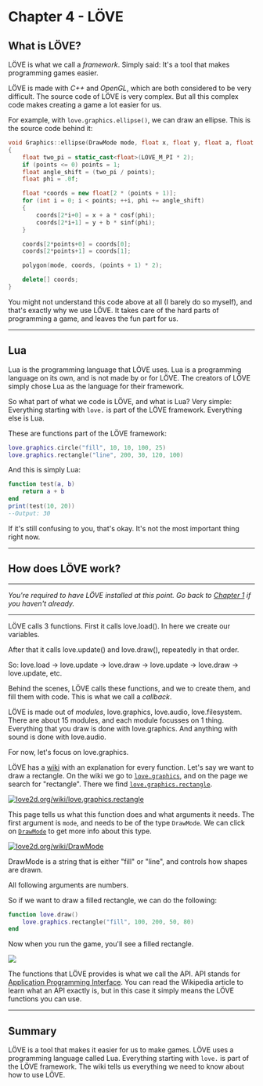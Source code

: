 # Chapter 4 - LÖVE

## What is LÖVE?
LÖVE is what we call a *framework*. Simply said: It's a tool that makes programming games easier.

LÖVE is made with *C++* and *OpenGL*, which are both considered to be very difficult. The source code of LÖVE is very complex. But all this complex code makes creating a game a lot easier for us.

For example, with `love.graphics.ellipse()`, we can draw an ellipse. This is the source code behind it:

```cpp
void Graphics::ellipse(DrawMode mode, float x, float y, float a, float b, int points)
{
	float two_pi = static_cast<float>(LOVE_M_PI * 2);
	if (points <= 0) points = 1;
	float angle_shift = (two_pi / points);
	float phi = .0f;

	float *coords = new float[2 * (points + 1)];
	for (int i = 0; i < points; ++i, phi += angle_shift)
	{
		coords[2*i+0] = x + a * cosf(phi);
		coords[2*i+1] = y + b * sinf(phi);
	}

	coords[2*points+0] = coords[0];
	coords[2*points+1] = coords[1];

	polygon(mode, coords, (points + 1) * 2);

	delete[] coords;
}
```

You might not understand this code above at all (I barely do so myself), and that's exactly why we use LÖVE. It takes care of the hard parts of programming a game, and leaves the fun part for us.

___

## Lua

Lua is the programming language that LÖVE uses. Lua is a programming language on its own, and is not made by or for LÖVE. The creators of LÖVE simply chose Lua as the language for their framework.

So what part of what we code is LÖVE, and what is Lua? Very simple: Everything starting with `love.` is part of the LÖVE framework. Everything else is Lua.

These are functions part of the LÖVE framework:

```lua
love.graphics.circle("fill", 10, 10, 100, 25)
love.graphics.rectangle("line", 200, 30, 120, 100)
```

And this is simply Lua:

```lua
function test(a, b)
	return a + b
end
print(test(10, 20))
--Output: 30
```

If it's still confusing to you, that's okay. It's not the most important thing right now.

___


## How does LÖVE work?

___

*You're required to have LÖVE installed at this point. Go back to [Chapter 1](1) if you haven't already.*
___

LÖVE calls 3 functions. First it calls love.load(). In here we create our variables.

After that it calls love.update() and love.draw(), repeatedly in that order.

So: love.load -> love.update -> love.draw -> love.update -> love.draw -> love.update, etc.

Behind the scenes, LÖVE calls these functions, and we to create them, and fill them with code. This is what we call a *callback*.

LÖVE is made out of *modules*, love.graphics, love.audio, love.filesystem. There are about 15 modules, and each module focusses on 1 thing. Everything that you draw is done with love.graphics. And anything with sound is done with love.audio.

For now, let's focus on love.graphics.

LÖVE has a [wiki](https://www.love2d.org/wiki/Main_Page) with an explanation for every function. Let's say we want to draw a rectangle. On the wiki we go to  [`love.graphics`](https://www.love2d.org/wiki/love.graphics), and on the page we search for "rectangle". There we find [`love.graphics.rectangle`](https://www.love2d.org/wiki/love.graphics.rectangle).

[![](/images/book/4/rectangle.png "love2d.org/wiki/love.graphics.rectangle")](https://www.love2d.org/wiki/love.graphics.rectangle)

This page tells us what this function does and what arguments it needs. The first argument is `mode`, and needs to be of the type `DrawMode`. We can click on [`DrawMode`](https://www.love2d.org/wiki/DrawMode) to get more info about this type.

[![](/images/book/4/drawmode.png "love2d.org/wiki/DrawMode")](https://www.love2d.org/wiki/DrawMode)

DrawMode is a string that is either "fill" or "line", and controls how shapes are drawn.

All following arguments are numbers.

So if we want to draw a filled rectangle, we can do the following:
```lua
function love.draw()
	love.graphics.rectangle("fill", 100, 200, 50, 80)
end
```

Now when you run the game, you'll see a filled rectangle.

![](/images/book/4/example_rectangle.png)

The functions that LÖVE provides is what we call the API. API stands for [Application Programming Interface](https://en.wikipedia.org/wiki/Application_programming_interface). You can read the Wikipedia article to learn what an API exactly is, but in this case it simply means the LÖVE functions you can use.

___

## Summary
LÖVE is a tool that makes it easier for us to make games. LÖVE uses a programming language called Lua. Everything starting with `love.` is part of the LÖVE framework. The wiki tells us everything we need to know about how to use LÖVE.
